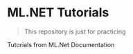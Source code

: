 # ML.NET Tutorials
> This repository is just for practicing 

 Tutorials from ML.Net Documentation



